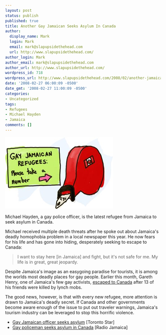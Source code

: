 ```yaml
---
layout: post
status: publish
published: true
title: Another Gay Jamaican Seeks Asylum In Canada
author:
  display_name: Mark
  login: Mark
  email: mark@slapupsidethehead.com
  url: http://www.slapupsidethehead.com/
author_login: Mark
author_email: mark@slapupsidethehead.com
author_url: http://www.slapupsidethehead.com/
wordpress_id: 718
wordpress_url: http://www.slapupsidethehead.com/2008/02/another-jamaican-seeks-asylum/
date: '2008-02-27 06:00:09 -0500'
date_gmt: '2008-02-27 11:00:09 -0500'
categories:
- Uncategorized
tags:
- Refugees
- Michael Hayden
- Jamaica
comments: []
---
```

![Another Gay Jamaican Refugee](/wp-content/media/2008/02/gay-jamaican-refugees.jpg)

Michael Hayden, a gay police officer, is the latest refugee from Jamaica to seek asylum in Canada.

Michael received multiple death threats after he spoke out about Jamaica's deadly homophobia problem in a local newspaper this year. He now fears for his life and has gone into hiding, desperately seeking to escape to Canada:

> I want to stay here [in Jamaica] and fight, but it's not safe for me. My life is in great, great jeopardy.

Despite Jamaica's image as an easygoing paradise for tourists, it is among the worlds most deadly places for gay people. Earlier this month, Gareth Henry, one of Jamaica's few gay activists, [escaped to Canada](http://www.slapupsidethehead.com/2008/02/jamaican-seeks-refuge/ "The weather may not be as nice, but that's the least of some people's worries") after 13 of his friends were killed by lynch mobs.

The good news, however, is that with every new refugee, more attention is drawn to Jamaica's deadly secret. If Canada and other governments become aware enough of the issue to put out traveler warnings, Jamaica's tourism industry can be leveraged to stop this horrific violence.

- [Gay Jamaican officer seeks asylum](http://www.thestar.com/News/Canada/article/306606) [Toronto Star]
- [Gay policeman seeks asylum in Canada](http://www.radiojamaica.com/content/view/5831/26/) [Radio Jamaica]
